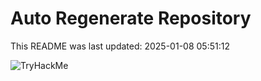 # Auto Regenerate Repository

This README was last updated: 2025-01-08 05:51:12

 ![TryHackMe](https://tryhackme.com/badge/533634)